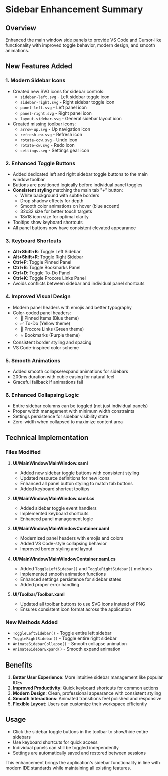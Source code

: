 # Sidebar Enhancement Summary

## Overview
Enhanced the main window side panels to provide VS Code and Cursor-like functionality with improved toggle behavior, modern design, and smooth animations.

## New Features Added

### 1. Modern Sidebar Icons
- Created new SVG icons for sidebar controls:
  - `sidebar-left.svg` - Left sidebar toggle icon
  - `sidebar-right.svg` - Right sidebar toggle icon  
  - `panel-left.svg` - Left panel icon
  - `panel-right.svg` - Right panel icon
  - `layout-sidebar.svg` - General sidebar layout icon
- Created missing toolbar icons:
  - `arrow-up.svg` - Up navigation icon
  - `refresh-cw.svg` - Refresh icon
  - `rotate-ccw.svg` - Undo icon
  - `rotate-cw.svg` - Redo icon
  - `settings.svg` - Settings gear icon

### 2. Enhanced Toggle Buttons
- Added dedicated left and right sidebar toggle buttons to the main window toolbar
- Buttons are positioned logically before individual panel toggles
- **Consistent styling** matching the main tab "+" button:
  - White background with subtle borders
  - Drop shadow effects for depth
  - Smooth color animations on hover (blue accent)
  - 32x32 size for better touch targets
  - 18x18 icon size for optimal clarity
- Tooltips show keyboard shortcuts
- All panel buttons now have consistent elevated appearance

### 3. Keyboard Shortcuts
- **Alt+Shift+B**: Toggle Left Sidebar
- **Alt+Shift+R**: Toggle Right Sidebar
- **Ctrl+P**: Toggle Pinned Panel
- **Ctrl+B**: Toggle Bookmarks Panel
- **Ctrl+D**: Toggle To-Do Panel
- **Ctrl+K**: Toggle Procore Links Panel
- Avoids conflicts between sidebar and individual panel shortcuts

### 4. Improved Visual Design
- Modern panel headers with emojis and better typography
- Color-coded panel headers:
  - 📌 Pinned Items (Blue theme)
  - ✅ To-Do (Yellow theme)
  - 🔗 Procore Links (Green theme)
  - ⭐ Bookmarks (Purple theme)
- Consistent border styling and spacing
- VS Code-inspired color scheme

### 5. Smooth Animations
- Added smooth collapse/expand animations for sidebars
- 200ms duration with cubic easing for natural feel
- Graceful fallback if animations fail

### 6. Enhanced Collapsing Logic
- Entire sidebar columns can be toggled (not just individual panels)
- Proper width management with minimum width constraints
- Settings persistence for sidebar visibility state
- Zero-width when collapsed to maximize content area

## Technical Implementation

### Files Modified
1. **UI/MainWindow/MainWindow.xaml**
   - Added new sidebar toggle buttons with consistent styling
   - Updated resource definitions for new icons
   - Enhanced all panel button styling to match tab buttons
   - Added keyboard shortcut tooltips

2. **UI/MainWindow/MainWindow.xaml.cs**
   - Added sidebar toggle event handlers
   - Implemented keyboard shortcuts
   - Enhanced panel management logic

3. **UI/MainWindow/MainWindowContainer.xaml**
   - Modernized panel headers with emojis and colors
   - Added VS Code-style collapsing behavior
   - Improved border styling and layout

4. **UI/MainWindow/MainWindowContainer.xaml.cs**
   - Added `ToggleLeftSidebar()` and `ToggleRightSidebar()` methods
   - Implemented smooth animation functions
   - Enhanced settings persistence for sidebar states
   - Added proper error handling

5. **UI/Toolbar/Toolbar.xaml**
   - Updated all toolbar buttons to use SVG icons instead of PNG
   - Ensures consistent icon format across the application

### New Methods Added
- `ToggleLeftSidebar()` - Toggle entire left sidebar
- `ToggleRightSidebar()` - Toggle entire right sidebar  
- `AnimateSidebarCollapse()` - Smooth collapse animation
- `AnimateSidebarExpand()` - Smooth expand animation

## Benefits
1. **Better User Experience**: More intuitive sidebar management like popular IDEs
2. **Improved Productivity**: Quick keyboard shortcuts for common actions
3. **Modern Design**: Clean, professional appearance with consistent styling
4. **Smooth Interactions**: Animated transitions feel polished and responsive
5. **Flexible Layout**: Users can customize their workspace efficiently

## Usage
- Click the sidebar toggle buttons in the toolbar to show/hide entire sidebars
- Use keyboard shortcuts for quick access
- Individual panels can still be toggled independently
- Settings are automatically saved and restored between sessions

This enhancement brings the application's sidebar functionality in line with modern IDE standards while maintaining all existing features. 
